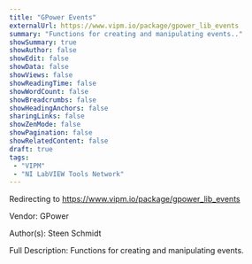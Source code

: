 ```yaml
---
title: "GPower Events"
externalUrl: https://www.vipm.io/package/gpower_lib_events
summary: "Functions for creating and manipulating events.."
showSummary: true
showAuthor: false
showEdit: false
showData: false
showViews: false
showReadingTime: false
showWordCount: false
showBreadcrumbs: false
showHeadingAnchors: false
sharingLinks: false
showZenMode: false
showPagination: false
showRelatedContent: false
draft: true
tags:
 - "VIPM"
 - "NI LabVIEW Tools Network"
---
```


Redirecting to https://www.vipm.io/package/gpower_lib_events

Vendor: GPower

Author(s): Steen Schmidt
 
Full Description:
Functions for creating and manipulating events.